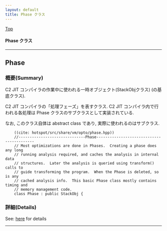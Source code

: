 ```yaml
---
layout: default
title: Phase クラス 
---
```

[Top](../index.html)

#### Phase クラス 



---
## <a name="notbxvKiku" id="notbxvKiku">Phase</a>

### 概要(Summary)
C2 JIT コンパイラの作業中に使われる一時オブジェクト(StackObjクラス) (の基底クラス).

C2 JIT コンパイラの「処理フェーズ」を表すクラス.
C2 JIT コンパイラ内で行われる各処理は Phase クラスのサブクラスとして実装されている.

なお, このクラス自体は abstract class であり, 実際に使われるのはサブクラス.


```
    ((cite: hotspot/src/share/vm/opto/phase.hpp))
    //------------------------------Phase------------------------------------------
    // Most optimizations are done in Phases.  Creating a phase does any long
    // running analysis required, and caches the analysis in internal data
    // structures.  Later the analysis is queried using transform() calls to
    // guide transforming the program.  When the Phase is deleted, so is any
    // cached analysis info.  This basic Phase class mostly contains timing and
    // memory management code.
    class Phase : public StackObj {
```





### 詳細(Details)
See: [here](../doxygen/classPhase.html) for details

---
